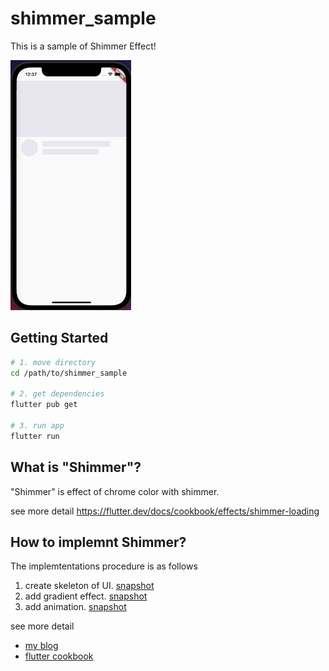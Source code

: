 # shimmer_sample

This is a sample of Shimmer Effect!

<img src="./docs/vertical_shimmer.gif" height=400>

## Getting Started

```sh
# 1. move directory
cd /path/to/shimmer_sample

# 2. get dependencies
flutter pub get

# 3. run app
flutter run
```

## What is "Shimmer"?
"Shimmer" is effect of chrome color with shimmer.

see more detail
https://flutter.dev/docs/cookbook/effects/shimmer-loading

## How to implemnt Shimmer?
The implemtentations procedure is as follows

1. create skeleton of UI.
  [snapshot](https://github.com/torikatsupg/shimmer_sample/tree/step1/createSkeleton)
2. add gradient effect.
  [snapshot](https://github.com/torikatsupg/shimmer_sample/tree/step2/addAGradientEffect)
3. add animation.
  [snapshot](https://github.com/torikatsupg/shimmer_sample/tree/step3/addAnimation)

see more detail
- [my blog](https://torikatsu923.hatenablog.com/entry/2021/07/14/015424)
- [flutter cookbook](https://flutter.dev/docs/cookbook/effects/shimmer-loading)